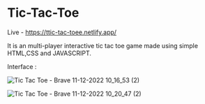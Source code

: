 # Tic-Tac-Toe
Live - https://ttic-tac-toee.netlify.app/

It is an multi-player interactive tic tac toe game made using simple HTML,CSS and JAVASCRIPT.

Interface :

![Tic Tac Toe - Brave 11-12-2022 10_16_53 (2)](https://user-images.githubusercontent.com/90609297/206887203-27917087-3918-4955-84db-89c965fe2ccd.png)



![Tic Tac Toe - Brave 11-12-2022 10_20_47 (2)](https://user-images.githubusercontent.com/90609297/206887189-be172353-058a-466d-8ca9-298578f552ff.png)
